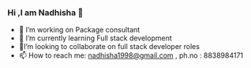### Hi ,I am Nadhisha 👋

- 🔭 I’m  working on Package consultant
- 🌱 I’m currently learning Full stack development
- 💞️I’m looking to collaborate on full stack developer roles
- 📫 How to reach me: nadhisha1998@gmail.com , ph.no : 8838984171
